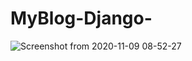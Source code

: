 # MyBlog-Django-

![Screenshot from 2020-11-09 08-52-27](https://user-images.githubusercontent.com/67516832/98497942-84cffb80-226b-11eb-9a7c-7376d12325d5.png)
